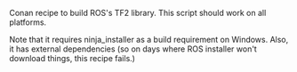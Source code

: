 Conan recipe to build ROS's TF2 library.  This script should work on all platforms.

Note that it requires ninja_installer as a build requirement on Windows.  Also, it has external dependencies (so on days where ROS installer won't download things, this recipe fails.)
